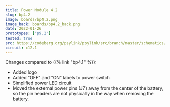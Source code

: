 ```yaml
---
title: Power Module 4.2
slug: bp4.2
image: boards/bp4.2.png
image_back: boards/bp4.2_back.png
date: 2022-01-26
prototypes: ["p9.2"]
tested: true
src: https://codeberg.org/psylink/psylink/src/branch/master/schematics/bp4.2.kicad_pcb
circuit: c12.1
---
```


Changes compared to {{% link "bp4.1" %}}:

- Added logo
- Added "OFF" and "ON" labels to power switch
- Simplified power LED circuit
- Moved the external power pins (J7) away from the center of the battery, so the pin headers are not physically in the way when removing the battery.
